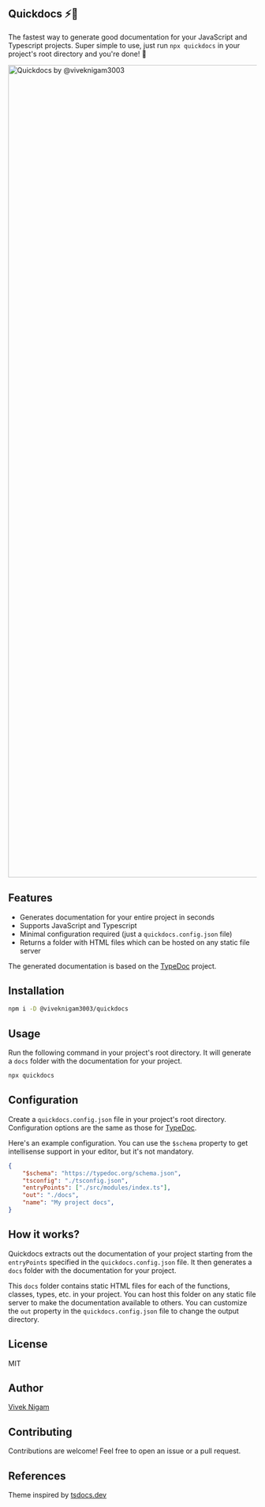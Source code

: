 ## Quickdocs ⚡️📄

The fastest way to generate good documentation for your JavaScript and Typescript projects. Super simple to use, just run `npx quickdocs` in your project's root directory and you're done! 🚀

<img width="1644" alt="Quickdocs by @viveknigam3003" src="https://github.com/viveknigam3003/quickdocs/assets/30192068/7627a6ab-38b2-41c9-b6a1-8c2d3d563779">

## Features
- Generates documentation for your entire project in seconds
- Supports JavaScript and Typescript
- Minimal configuration required (just a `quickdocs.config.json` file)
- Returns a folder with HTML files which can be hosted on any static file server

The generated documentation is based on the [TypeDoc](https://typedoc.org/) project.

## Installation
```bash
npm i -D @viveknigam3003/quickdocs
```

## Usage
Run the following command in your project's root directory. It will generate a `docs` folder with the documentation for your project.
```bash
npx quickdocs
```

## Configuration
Create a `quickdocs.config.json` file in your project's root directory. Configuration options are the same as those for [TypeDoc](https://typedoc.org/guides/options/).

Here's an example configuration. You can use the `$schema` property to get intellisense support in your editor, but it's not mandatory.
```json
{
	"$schema": "https://typedoc.org/schema.json",
	"tsconfig": "./tsconfig.json",
	"entryPoints": ["./src/modules/index.ts"],
	"out": "./docs",
	"name": "My project docs",
}
```

## How it works?
Quickdocs extracts out the documentation of your project starting from the `entryPoints` specified in the `quickdocs.config.json` file. It then generates a `docs` folder with the documentation for your project.

This `docs` folder contains static HTML files for each of the functions, classes, types, etc. in your project. You can host this folder on any static file server to make the documentation available to others. You can customize the `out` property in the `quickdocs.config.json` file to change the output directory.

## License
MIT

## Author
[Vivek Nigam](https://x.com/viveknigam_)

## Contributing
Contributions are welcome! Feel free to open an issue or a pull request.

## References
Theme inspired by [tsdocs.dev](https://tsdocs.dev/)
